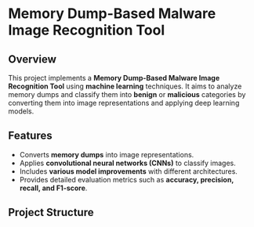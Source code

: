 
# Memory Dump-Based Malware Image Recognition Tool

## Overview
This project implements a **Memory Dump-Based Malware Image Recognition Tool** using **machine learning** techniques. It aims to analyze memory dumps and classify them into **benign** or **malicious** categories by converting them into image representations and applying deep learning models.

## Features
- Converts **memory dumps** into image representations.
- Applies **convolutional neural networks (CNNs)** to classify images.
- Includes **various model improvements** with different architectures.
- Provides detailed evaluation metrics such as **accuracy, precision, recall, and F1-score**.

## Project Structure

